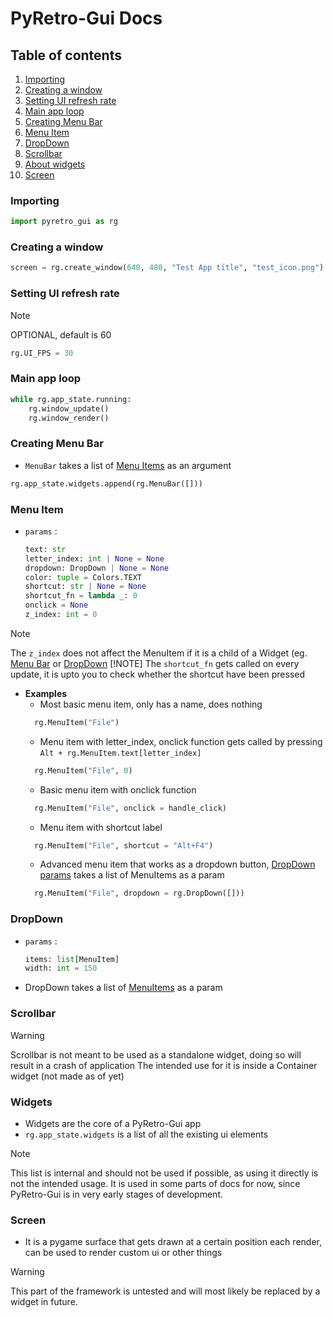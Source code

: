 # PyRetro-Gui Docs

## Table of contents
1. [Importing](#Importing)
2. [Creating a window](#Creating-a-window)
3. [Setting UI refresh rate](#Setting-UI-refresh-rate)
4. [Main app loop](#Main-app-loop)
5. [Creating Menu Bar](#Creating-Menu-Bar)
6. [Menu Item](#Menu-Item)
7. [DropDown](#DropDown)
8. [Scrollbar](#Scrollbar)
9. [About widgets](#Widgets)
10. [Screen](#Screen)


### Importing
```python
import pyretro_gui as rg
```

### Creating a window
```python
screen = rg.create_window(640, 480, "Test App title", "test_icon.png")
```

### Setting UI refresh rate 
> [!NOTE]
> OPTIONAL, default is 60
```python
rg.UI_FPS = 30
```

### Main app loop
```python
while rg.app_state.running:
    rg.window_update()
    rg.window_render()
```

### Creating Menu Bar
- `MenuBar` takes a list of [Menu Items](#Menu-Item) as an argument
```python
rg.app_state.widgets.append(rg.MenuBar([]))
```

### Menu Item
- `params` :
  ```python
  text: str
  letter_index: int | None = None
  dropdown: DropDown | None = None
  color: tuple = Colors.TEXT
  shortcut: str | None = None
  shortcut_fn = lambda _: 0
  onclick = None
  z_index: int = 0
  ```
> [!NOTE]
> The `z_index` does not affect the MenuItem if it is a child of a Widget (eg. [Menu Bar](#Creating-Menu-Bar) or [DropDown](#DropDown)
> [!NOTE]
> The `shortcut_fn` gets called on every update, it is upto you to check whether the shortcut have been pressed

- **Examples**
    - Most basic menu item, only has a name, does nothing
  ```python
    rg.MenuItem("File")
  ```
    - Menu item with letter_index, onclick function gets called by pressing `Alt + rg.MenuItem.text[letter_index]`
  ```python
    rg.MenuItem("File", 0)
  ```
    - Basic menu item with onclick function
  ```python
    rg.MenuItem("File", onclick = handle_click)
  ```
    - Menu item with shortcut label
  ```python
    rg.MenuItem("File", shortcut = "Alt+F4")
  ```
    - Advanced menu item that works as a dropdown button, [DropDown params](#DropDown) takes a list of MenuItems as a param
  ```python
    rg.MenuItem("File", dropdown = rg.DropDown([]))
  ```

### DropDown
- `params` :
  ```python
  items: list[MenuItem]
  width: int = 150
  ```
- DropDown takes a list of [MenuItems](#Menu-Item) as a param


### Scrollbar
> [!WARNING]
> Scrollbar is not meant to be used as a standalone widget, doing so will result in a crash of application
> The intended use for it is inside a Container widget (not made as of yet)


### Widgets
- Widgets are the core of a PyRetro-Gui app
- `rg.app_state.widgets` is a list of all the existing ui elements
> [!NOTE]
> This list is internal and should not be used if possible, as using it directly is not the intended usage.
> It is used in some parts of docs for now, since PyRetro-Gui is in very early stages of development.

### Screen
- It is a pygame surface that gets drawn at a certain position each render, can be used to render custom ui or other things
> [!WARNING]
> This part of the framework is untested and will most likely be replaced by a widget in future.


